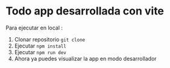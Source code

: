 # Todo app desarrollada con vite

Para ejecutar en local :

1. Clonar repositorio ``` git clone ```
2. Ejecutar ``` npm install ``` 
3. Ejecutar ``` npm run dev ```
4. Ahora ya puedes visualizar la app en modo desarrollador
 
